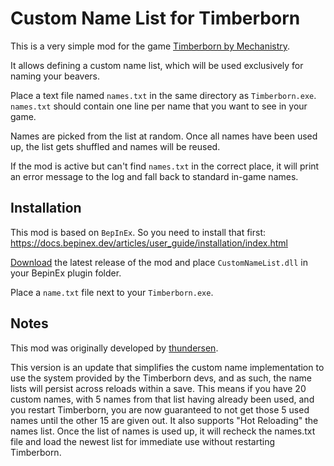# Custom Name List for Timberborn

This is a very simple mod for the game [Timberborn by Mechanistry](https://mechanistry.com/).

It allows defining a custom name list, which will be used exclusively for naming your beavers.

Place a text file named `names.txt` in the same directory as `Timberborn.exe`.
`names.txt` should contain one line per name that you want to see in your game.

Names are picked from the list at random. Once all names have been used up, the list gets shuffled and names will be reused.

If the mod is active but can't find `names.txt` in the correct place, it will print an error message to the log and fall back to standard in-game names. 

## Installation

This mod is based on `BepInEx`. So you need to install that first: https://docs.bepinex.dev/articles/user_guide/installation/index.html

[Download](https://github.com/thundersen/timberborn_customnamelist/releases) the latest release of the mod and place `CustomNameList.dll` in your BepinEx plugin folder.

Place a `name.txt` file next to your `Timberborn.exe`.


## Notes

This mod was originally developed by [thundersen](https://github.com/thundersen/timberborn_customnamelist).

This version is an update that simplifies the custom name implementation to use the system provided by the Timberborn devs, and as such, the name lists will persist across reloads within a save. 
This means if you have 20 custom names, with 5 names from that list having already been used, and you restart Timberborn, you are now guaranteed to not get those 5 used names until the other 15 are given out.
It also supports "Hot Reloading" the names list. Once the list of names is used up, it will recheck the names.txt file and load the newest list for immediate use without restarting Timberborn.